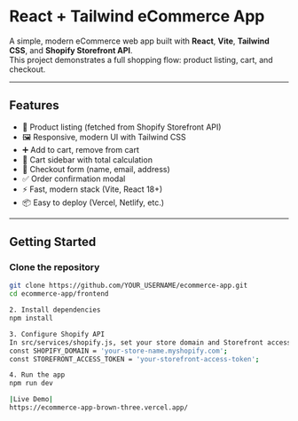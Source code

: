 # React + Tailwind eCommerce App

A simple, modern eCommerce web app built with **React**, **Vite**, **Tailwind CSS**, and **Shopify Storefront API**.  
This project demonstrates a full shopping flow: product listing, cart, and checkout.

---

## Features

- 🛒 Product listing (fetched from Shopify Storefront API)
- 🖼️ Responsive, modern UI with Tailwind CSS
- ➕ Add to cart, remove from cart
- 🧾 Cart sidebar with total calculation
- 📝 Checkout form (name, email, address)
- ✅ Order confirmation modal
- ⚡ Fast, modern stack (Vite, React 18+)
- 📦 Easy to deploy (Vercel, Netlify, etc.)

---

## Getting Started

### Clone the repository

```bash
git clone https://github.com/YOUR_USERNAME/ecommerce-app.git
cd ecommerce-app/frontend

2. Install dependencies
npm install

3. Configure Shopify API
In src/services/shopify.js, set your store domain and Storefront access token:
const SHOPIFY_DOMAIN = 'your-store-name.myshopify.com';
const STOREFRONT_ACCESS_TOKEN = 'your-storefront-access-token';

4. Run the app
npm run dev

|Live Demo|
https://ecommerce-app-brown-three.vercel.app/
